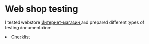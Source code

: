 # Web shop testing 
I tested webstore <a href="https://intern.demoshopping.ru/"> Интернет-магазин </a> and prepared different types of testing documentation:
<li> 
<a href="https://docs.google.com/spreadsheets/d/1yJ5lWrv7QTskCERZyDQaZyrdaUutxIGz_2A88M4gA-s/edit?gid=0#gid=0" </a>Checklist
</li>
